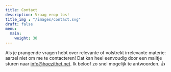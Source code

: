 ```yaml
---
title: Contact
description: Vraag erop los!
title_img : "/images/contact.svg"
draft: false
menu:
  main:
    weight: 30
---
```


Als je prangende vragen hebt over relevante of volstrekt irrelevante materie:
aarzel niet om me te contacteren! Dat kan heel eenvoudig door een mailtje sturen naar
[info@hoezithet.net](mailto:info@hoezithet.net). Ik beloof zo snel mogelijk te
antwoorden. :thumbsup: 
